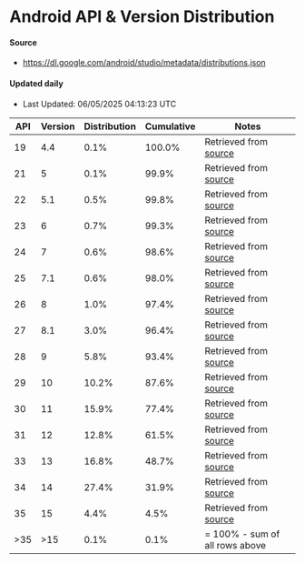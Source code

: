 # Android API & Version Distribution
#### Source
- https://dl.google.com/android/studio/metadata/distributions.json
#### Updated daily
- Last Updated: 06/05/2025 04:13:23 UTC

| API | Version | Distribution | Cumulative | Notes |
| --- | ------- | ------------ | ---------- | ----- |
| 19 | 4.4 | 0.1% | 100.0% | Retrieved from [source](#source) |
| 21 | 5 | 0.1% | 99.9% | Retrieved from [source](#source) |
| 22 | 5.1 | 0.5% | 99.8% | Retrieved from [source](#source) |
| 23 | 6 | 0.7% | 99.3% | Retrieved from [source](#source) |
| 24 | 7 | 0.6% | 98.6% | Retrieved from [source](#source) |
| 25 | 7.1 | 0.6% | 98.0% | Retrieved from [source](#source) |
| 26 | 8 | 1.0% | 97.4% | Retrieved from [source](#source) |
| 27 | 8.1 | 3.0% | 96.4% | Retrieved from [source](#source) |
| 28 | 9 | 5.8% | 93.4% | Retrieved from [source](#source) |
| 29 | 10 | 10.2% | 87.6% | Retrieved from [source](#source) |
| 30 | 11 | 15.9% | 77.4% | Retrieved from [source](#source) |
| 31 | 12 | 12.8% | 61.5% | Retrieved from [source](#source) |
| 33 | 13 | 16.8% | 48.7% | Retrieved from [source](#source) |
| 34 | 14 | 27.4% | 31.9% | Retrieved from [source](#source) |
| 35 | 15 | 4.4% | 4.5% | Retrieved from [source](#source) |
| >35 | >15 | 0.1% | 0.1% | = 100% - sum of all rows above |